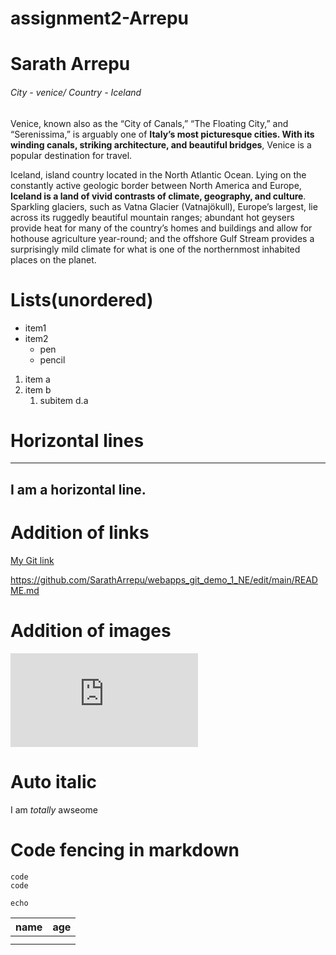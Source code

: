 # assignment2-Arrepu
# Sarath Arrepu

###### City - venice/ Country - Iceland


 Venice, known also as the “City of Canals,” “The Floating City,” and “Serenissima,” is arguably one of **Italy’s most picturesque cities. With its winding canals, striking architecture, and beautiful bridges**, Venice is a popular destination for travel.

 Iceland, island country located in the North Atlantic Ocean. Lying on the constantly active geologic border between North America and Europe, **Iceland is a land of vivid contrasts of climate, geography, and culture**. Sparkling glaciers, such as Vatna Glacier (Vatnajökull), Europe’s largest, lie across its ruggedly beautiful mountain ranges; abundant hot geysers provide heat for many of the country’s homes and buildings and allow for hothouse agriculture year-round; and the offshore Gulf Stream provides a surprisingly mild climate for what is one of the northernmost inhabited places on the planet.


# Lists(unordered)
* item1
* item2
  * pen
  * pencil
  
1. item a
2. item b
   1. subitem d.a
 
# Horizontal lines
---
I am a horizontal line.
---

# Addition of links
[My Git link](https://github.com/SarathArrepu/webapps_git_demo_1_NE/edit/main/README.md)

<https://github.com/SarathArrepu/webapps_git_demo_1_NE/edit/main/README.md>

# Addition of images
![My picture](https://github.com/SarathArrepu/webapps_git_demo_1_NE/edit/main/README.md)

# Auto italic 
I am _totally_ awseome

# Code fencing in markdown
```language
code 
code
```
~~~
echo 
~~~

|name|age|
|----|---|
|    |   |
|    |   |